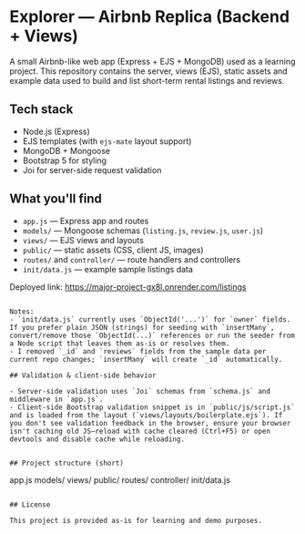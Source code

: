 # Explorer — Airbnb Replica (Backend + Views)

A small Airbnb-like web app (Express + EJS + MongoDB) used as a learning project. This repository contains the server, views (EJS), static assets and example data used to build and list short-term rental listings and reviews.

## Tech stack

- Node.js (Express)
- EJS templates (with `ejs-mate` layout support)
- MongoDB + Mongoose
- Bootstrap 5 for styling
- Joi for server-side request validation

## What you'll find

- `app.js` — Express app and routes
- `models/` — Mongoose schemas (`listing.js`, `review.js`, `user.js`)
- `views/` — EJS views and layouts
- `public/` — static assets (CSS, client JS, images)
- `routes/` and `controller/` — route handlers and controllers
- `init/data.js` — example sample listings data

Deployed link: https://major-project-gx8l.onrender.com/listings


```

Notes:
- `init/data.js` currently uses `ObjectId('...')` for `owner` fields. If you prefer plain JSON (strings) for seeding with `insertMany`, convert/remove those `ObjectId(...)` references or run the seeder from a Node script that leaves them as-is or resolves them.
- I removed `_id` and `reviews` fields from the sample data per current repo changes; `insertMany` will create `_id` automatically.

## Validation & client-side behavior

- Server-side validation uses `Joi` schemas from `schema.js` and middleware in `app.js`.
- Client-side Bootstrap validation snippet is in `public/js/script.js` and is loaded from the layout (`views/layouts/boilerplate.ejs`). If you don't see validation feedback in the browser, ensure your browser isn't caching old JS—reload with cache cleared (Ctrl+F5) or open devtools and disable cache while reloading.


## Project structure (short)

```
  app.js
    models/
    views/
    public/
    routes/
    controller/
    init/data.js
```

## License

This project is provided as-is for learning and demo purposes.
